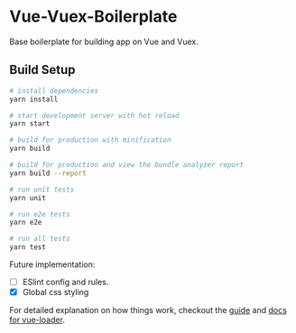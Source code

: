 # Vue-Vuex-Boilerplate

Base boilerplate for building app on Vue and Vuex.

## Build Setup

``` bash
# install dependencies
yarn install

# start development server with hot reload
yarn start

# build for production with minification
yarn build

# build for production and view the bundle analyzer report
yarn build --report

# run unit tests
yarn unit

# run e2e tests
yarn e2e

# run all tests
yarn test
```

Future implementation:

- [ ] ESlint config and rules.
- [X] Global css styling

For detailed explanation on how things work, checkout the [guide](http://vuejs-templates.github.io/webpack/) and [docs for vue-loader](http://vuejs.github.io/vue-loader).
